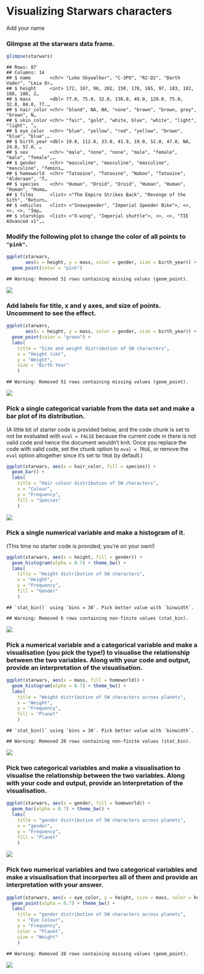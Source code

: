 Visualizing Starwars characters
================
Add your name

### Glimpse at the starwars data frame.

``` r
glimpse(starwars)
```

    ## Rows: 87
    ## Columns: 14
    ## $ name       <chr> "Luke Skywalker", "C-3PO", "R2-D2", "Darth Vader", "Leia Or…
    ## $ height     <int> 172, 167, 96, 202, 150, 178, 165, 97, 183, 182, 188, 180, 2…
    ## $ mass       <dbl> 77.0, 75.0, 32.0, 136.0, 49.0, 120.0, 75.0, 32.0, 84.0, 77.…
    ## $ hair_color <chr> "blond", NA, NA, "none", "brown", "brown, grey", "brown", N…
    ## $ skin_color <chr> "fair", "gold", "white, blue", "white", "light", "light", "…
    ## $ eye_color  <chr> "blue", "yellow", "red", "yellow", "brown", "blue", "blue",…
    ## $ birth_year <dbl> 19.0, 112.0, 33.0, 41.9, 19.0, 52.0, 47.0, NA, 24.0, 57.0, …
    ## $ sex        <chr> "male", "none", "none", "male", "female", "male", "female",…
    ## $ gender     <chr> "masculine", "masculine", "masculine", "masculine", "femini…
    ## $ homeworld  <chr> "Tatooine", "Tatooine", "Naboo", "Tatooine", "Alderaan", "T…
    ## $ species    <chr> "Human", "Droid", "Droid", "Human", "Human", "Human", "Huma…
    ## $ films      <list> <"The Empire Strikes Back", "Revenge of the Sith", "Return…
    ## $ vehicles   <list> <"Snowspeeder", "Imperial Speeder Bike">, <>, <>, <>, "Imp…
    ## $ starships  <list> <"X-wing", "Imperial shuttle">, <>, <>, "TIE Advanced x1",…

### Modify the following plot to change the color of all points to `"pink"`.

``` r
ggplot(starwars, 
       aes(x = height, y = mass, color = gender, size = birth_year)) +
  geom_point(color = "pink")
```

    ## Warning: Removed 51 rows containing missing values (geom_point).

![](starwars_files/figure-gfm/scatterplot-1.png)<!-- -->

### Add labels for title, x and y axes, and size of points. Uncomment to see the effect.

``` r
ggplot(starwars, 
       aes(x = height, y = mass, color = gender, size = birth_year)) +
  geom_point(color = "green") +
  labs(
    title = "Size and weight distribution of SW characters",
    x = "Height (cm)", 
    y = "Weight",
    size = "Birth Year"
    )
```

    ## Warning: Removed 51 rows containing missing values (geom_point).

![](starwars_files/figure-gfm/scatterplot-labels-1.png)<!-- -->

### Pick a single categorical variable from the data set and make a bar plot of its distribution.

(A little bit of starter code is provided below, and the code chunk is
set to not be evaluated with `eval = FALSE` because the current code in
there is not valid code and hence the document wouldn’t knit. Once you
replace the code with valid code, set the chunk option to `eval = TRUE`,
or remove the `eval` option altogether since it’s set to `TRUE` by
default.)

``` r
ggplot(starwars, aes(x = hair_color, fill = species)) +
  geom_bar() +
  labs(
    title = "Hair colour distribution of SW characters",
    x = "Colour", 
    y = "Frequency",
    fill = "Species"
    )
```

![](starwars_files/figure-gfm/barplot-1.png)<!-- -->

### Pick a single numerical variable and make a histogram of it.

(This time no starter code is provided, you’re on your own!)

``` r
ggplot(starwars, aes(x = height, fill = gender)) +
  geom_histogram(alpha = 0.7) + theme_bw() +
  labs(
    title = "Height distribution of SW characters",
    x = "Height", 
    y = "Frequency",
    fill = "Gender"
    )
```

    ## `stat_bin()` using `bins = 30`. Pick better value with `binwidth`.

    ## Warning: Removed 6 rows containing non-finite values (stat_bin).

![](starwars_files/figure-gfm/histogram-1.png)<!-- -->

### Pick a numerical variable and a categorical variable and make a visualisation (you pick the type!) to visualise the relationship between the two variables. Along with your code and output, provide an interpretation of the visualisation.

``` r
ggplot(starwars, aes(x = mass, fill = homeworld)) +
  geom_histogram(alpha = 0.7) + theme_bw() +
  labs(
    title = "Weight distribution of SW characters across planets",
    x = "Weight", 
    y = "Frequency",
    fill = "Planet"
    )
```

    ## `stat_bin()` using `bins = 30`. Pick better value with `binwidth`.

    ## Warning: Removed 28 rows containing non-finite values (stat_bin).

![](starwars_files/figure-gfm/num-cat-1.png)<!-- -->

### Pick two categorical variables and make a visualisation to visualise the relationship between the two variables. Along with your code and output, provide an interpretation of the visualisation.

``` r
ggplot(starwars, aes(x = gender, fill = homeworld)) +
  geom_bar(alpha = 0.7) + theme_bw() +
  labs(
    title = "gender distribution of SW characters across planets",
    x = "gender", 
    y = "Frequency",
    fill = "Planet"
    )
```

![](starwars_files/figure-gfm/cat-cat-1.png)<!-- -->

### Pick two numerical variables and two categorical variables and make a visualisation that incorportes all of them and provide an interpretation with your answer.

``` r
ggplot(starwars, aes(x = eye_color, y = height, size = mass, color = homeworld)) +
  geom_point(alpha = 0.7) + theme_bw() +
  labs(
    title = "gender distribution of SW characters across planets",
    x = "Eye Colour", 
    y = "Frequency",
    color = "Planet",
    size = "Weight"
    )
```

    ## Warning: Removed 28 rows containing missing values (geom_point).

![](starwars_files/figure-gfm/multi-1.png)<!-- -->
